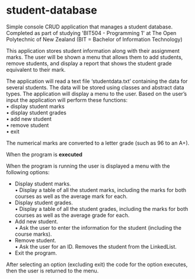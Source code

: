 # student-database
Simple console CRUD application that manages a student database. 
Completed as part of studying 'BIT504 - Programming 1' at The Open Polytechnic of New Zealand (BIT = Bachelor of Information Technology)

This application stores student information along with their 
assignment marks. The user will be shown a menu that allows them to add 
students, remove students, and display a report that shows the student grade 
equivalent to their mark.

The application will read a text file ‘studentdata.txt’ containing the data for several 
students. The data will be stored using classes and abstract data types.
The application will display a menu to the user. Based on the user’s input the 
application will perform these functions:<br>
  • display student marks<br>
  • display student grades<br>
  • add new student<br>
  • remove student<br>
  • exit<br>

The numerical marks are converted to a letter grade (such as 96 to 
an A+).

When the program is <b>executed</b>


When the program is running the user is displayed a menu with the following options:<br>
- Display student marks.<br>
• Display a table of all the student marks, including the marks for both courses as well as the average mark for each.<br>
- Display student grades.<br>
• Display a table of all the student grades, including the marks for both courses as well as the average grade for each.<br>
- Add new student.<br>
• Ask the user to enter the information for the student (including the course marks).<br>
- Remove student.<br>
• Ask the user for an ID. Removes the student from the LinkedList.
- Exit the program.<br>
  
After selecting an option (excluding exit) the code for the option executes, then the user is returned to the menu.
